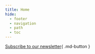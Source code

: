 ```yaml
---
title: Home
hide:
  - footer
  - navigation
  - path
  - toc
---
```


[Subscribe to our newsletter](#){ .md-button }

<style>
  body {
    background-image: url(https://www.w3schools.com/images/lynx_landing.png), url(https://www.w3schools.com/images/background_in_space.gif);
    background-repeat: no-repeat, repeat;
    background-position: right bottom, center center /*left top*/;
  }
</style>
